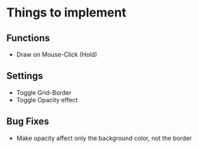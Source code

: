 # Things to implement

## Functions
- Draw on Mouse-Click (Hold)

## Settings
 - Toggle Grid-Border
 - Toggle Opacity effect

## Bug Fixes
 - Make opacity affect only the background color, not the border
